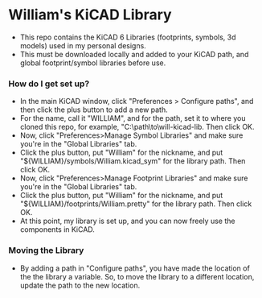 # William's KiCAD Library #

* This repo contains the KiCAD 6 Libraries (footprints, symbols, 3d models) used in my personal designs.
* This must be downloaded locally and added to your KiCAD path, and global footprint/symbol libraries before use.

### How do I get set up? ###

* In the main KiCAD window, click "Preferences > Configure paths", and then click the plus button to add a new path.
* For the name, call it "WILLIAM", and for the path, set it to where you cloned this repo, for example, "C:\path\to\will-kicad-lib. Then click OK.
* Now, click "Preferences>Manage Symbol Libraries" and make sure you're in the "Global Libraries" tab.
* Click the plus button, put "William" for the nickname, and put "${WILLIAM}/symbols/William.kicad_sym" for the library path. Then click OK.
* Now, click "Preferences>Manage Footprint Libraries" and make sure you're in the "Global Libraries" tab.
* Click the plus button, put "William" for the nickname, and put "${WILLIAM}/footprints/William.pretty" for the library path. Then click OK.
* At this point, my library is set up, and you can now freely use the components in KiCAD.

### Moving the Library ###

* By adding a path in "Configure paths", you have made the location of the the library a variable. So, to move the library to a different location, update the path to the new location.
